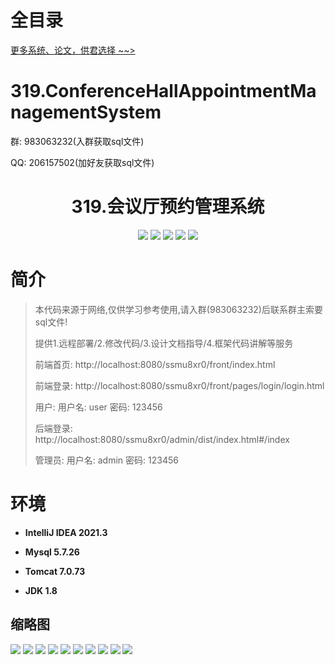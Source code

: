 # 全目录

[更多系统、论文，供君选择 ~~>](https://www.yuque.com/wisebit/blog)

# 319.ConferenceHallAppointmentManagementSystem

<p>群: 983063232(入群获取sql文件)</p>
<p>QQ: 206157502(加好友获取sql文件)</p>

<p><h1 align="center">319.会议厅预约管理系统</h1></p>


<p align="center">
	<img src="https://img.shields.io/badge/jdk-1.8-orange.svg"/>
    <img src="https://img.shields.io/badge/spring-5.x-lightgrey.svg"/>
    <img src="https://img.shields.io/badge/springmvc-3.x-blue.svg"/>
    <img src="https://img.shields.io/badge/mybatis-5.x-yellow.svg"/>
    <img src="https://img.shields.io/badge/vue-3.x-blue.svg"/>
</p>

# 简介

> 本代码来源于网络,仅供学习参考使用,请入群(983063232)后联系群主索要sql文件!
>
> 提供1.远程部署/2.修改代码/3.设计文档指导/4.框架代码讲解等服务
>
> 前端首页: http://localhost:8080/ssmu8xr0/front/index.html
>
> 前端登录: http://localhost:8080/ssmu8xr0/front/pages/login/login.html
>
> 用户: 用户名: user 密码: 123456
>
> 后端登录: http://localhost:8080/ssmu8xr0/admin/dist/index.html#/index
>
> 管理员: 用户名: admin 密码: 123456
>

# 环境

- <b>IntelliJ IDEA 2021.3</b>

- <b>Mysql 5.7.26</b>

- <b>Tomcat 7.0.73</b>

- <b>JDK 1.8</b>




## 缩略图

![](https://bitwise.oss-cn-heyuan.aliyuncs.com/2024/9/10/c4c1ce7c-3abc-487b-96f0-c6c56cf89563.png)
![](https://bitwise.oss-cn-heyuan.aliyuncs.com/2024/9/10/e32eeab0-6749-4900-9e46-7cd89c32657b.png)
![](https://bitwise.oss-cn-heyuan.aliyuncs.com/2024/9/10/b05cda88-01f9-4da4-a8f2-7ec2d887f214.png)
![](https://bitwise.oss-cn-heyuan.aliyuncs.com/2024/9/10/6da8a1a1-d207-4d02-89c5-8d5bab774511.png)
![](https://bitwise.oss-cn-heyuan.aliyuncs.com/2024/9/10/3e7d1fdb-d245-455a-992b-6c6178a6d033.png)
![](https://bitwise.oss-cn-heyuan.aliyuncs.com/2024/9/10/96ba2b3e-5205-433d-a6a4-da76f632538d.png)
![](https://bitwise.oss-cn-heyuan.aliyuncs.com/2024/9/10/60a83bf5-67d4-408f-8014-a2ab3193c5e9.png)
![](https://bitwise.oss-cn-heyuan.aliyuncs.com/2024/9/10/0d0b51f9-0074-40c1-83e5-8658862ccde6.png)
![](https://bitwise.oss-cn-heyuan.aliyuncs.com/2024/9/10/e0cafc61-1133-4d5c-954b-509d6a241e61.png)
![](https://bitwise.oss-cn-heyuan.aliyuncs.com/2024/9/10/0397dfc7-97be-4ea4-96c3-f5713df1475f.png)




